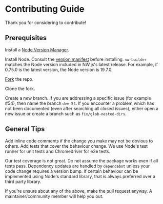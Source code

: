 # Contributing Guide

Thank you for considering to contribute!

## Prerequisites

Install a [Node Version Manager](https://nodejs.org/en/download/package-manager).

Install Node. Consult the [version manifest](https://nwjs.io/versions) before installing. `nw-builder` matches the Node version included in NW.js's latest release. For example, if 0.75.0 is the latest version, the Node version is 19.7.0.

[Fork](https://github.com/nwutils/nw-builder/fork) the repo.

Clone the fork.

Create a new branch. If you are addressing a specific issue (for example #54), then name the branch `dev-54`. If you encounter a problem which has not been documented (even after searching all closed issues), either open a new issue or create a branch such as `fix/glob-nested-dirs`.

## General Tips

Add inline code comments if the change you make may not be obvious to others. Add tests that cover the behaviour change. We use Node's test runner for unit tests and Chromedriver for e2e tests.

Our test coverage is not great. Do not assume the package works even if all tests pass. Dependency updates are handled by `dependabot` unless your code change requires a version bump. If certain behaviour can be implemented using Node's standard library, that is always preferred over a third party library.

If you're unsure about any of the above, make the pull request anyway. A maintainer/community member will help you out.

